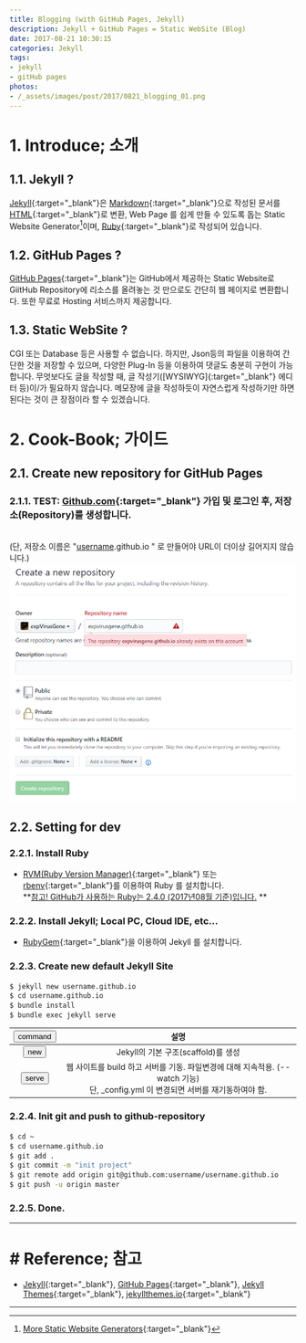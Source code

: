 ```yaml
---
title: Blogging (with GitHub Pages, Jekyll)
description: Jekyll + GitHub Pages = Static WebSite (Blog)
date: 2017-08-21 10:30:15
categories: Jekyll
tags:
- jekyll
- gitHub pages
photos:
- /_assets/images/post/2017/0821_blogging_01.png
---
```


# 1. Introduce; 소개
## 1.1. Jekyll ?
[Jekyll]{:target="_blank"}은 [Markdown]{:target="_blank"}으로 작성된 문서를 [HTML]{:target="_blank"}로 변환, Web Page 를 쉽게 만들 수 있도록 돕는 Static Website Generator[^1]이며, [Ruby]{:target="_blank"}로 작성되어 있습니다.

## 1.2. GitHub Pages ?
[GitHub Pages]{:target="_blank"}는 GitHub에서 제공하는 Static Website로 GiitHub Repository에 리소스를 올려놓는 것 만으로도 간단히 웹 페이지로 변환합니다. 또한 무료로 Hosting 서비스까지 제공합니다.

## 1.3. Static WebSite ?
CGI 또는 Database 등은 사용할 수 없습니다. 하지만, Json등의 파일을 이용하여 간단한 것을 저장할 수 있으며, 다양한 Plug-In 등을 이용하여 댓글도 충분히 구현이 가능합니다.
무엇보다도 글을 작성할 때, 글 작성기([WYSIWYG]{:target="_blank"} 에디터 등)이/가 필요하지 않습니다.  메모장에 글을 작성하듯이 자연스럽게 작성하기만 하면된다는 것이 큰 장점이라 할 수 있겠습니다.

<!--more-->

# 2. Cook-Book; 가이드
## 2.1. Create new repository for GitHub Pages

### 2.1.1. TEST: [Github.com]{:target="_blank"} 가입 및 로그인 후, 저장소(Repository)를 생성합니다.
<br />(단, 저장소 이름은 "<ins>username</ins>.github.io " 로 만들어야 URL이 더이상 길어지지 않습니다.)
![new repository](/_assets/images/post/2017/0821_0001.png)

## 2.2. Setting for dev

### 2.2.1. Install Ruby
*  [RVM(Ruby Version Manager)]{:target="_blank"} 또는 [rbenv]{:target="_blank"}를 이용하여 Ruby 를 설치합니다.
<br />**[참고! GitHub가 사용하는 Ruby는 2.4.0 (2017년08월 기준)입니다.] **

### 2.2.2. Install Jekyll; Local PC, Cloud IDE, etc...

* [RubyGem]{:target="_blank"}을 이용하여 Jekyll 를 설치합니다.

### 2.2.3. Create new default Jekyll Site
~~~ bash
$ jekyll new username.github.io
$ cd username.github.io
$ bundle install
$ bundle exec jekyll serve
~~~

|<button type="button">command</button>| 설명 |
|:----:|:----:|
|<button type="button">new</button>|Jekyll의 기본 구조(scaffold)를 생성|
|<button type="button">serve</button>|웹 사이트를 build 하고 서버를 기동. 파일변경에 대해 지속적용. (--watch 기능) <br />단, _config.yml 이 변경되면 서버를 재기동하여야 함.|

### 2.2.4. Init git and push to github-repository
~~~ bash
$ cd ~
$ cd username.github.io
$ git add .
$ git commit -m "init project"
$ git remote add origin git@github.com:username/username.github.io
$ git push -u origin master
~~~

### 2.2.5. Done.

---

# # Reference; 참고
- [Jekyll]{:target="_blank"}, [GitHub Pages]{:target="_blank"}, [Jekyll Themes]{:target="_blank"}, [jekyllthemes.io]{:target="_blank"}

---

[^1]: [More Static Website Generators](https://www.staticgen.com/){:target="_blank"}

[Jekyll]: http://jekyllrb.com/
[Markdown]: https://en.wikipedia.org/wiki/Markdown
[HTML]: https://en.wikipedia.org/wiki/HTML
[Ruby]: https://www.ruby-lang.org/ko/
[Github.com]: https://github.com/
[RVM(Ruby Version Manager)]: https://rvm.io/
[rbenv]: https://github.com/rbenv/rbenv
[참고! GitHub가 사용하는 Ruby는 2.4.0 (2017년08월 기준)입니다.]: https://pages.github.com/versions/
[RubyGem]: http://ruby-korea.github.io/rubygems-guides/what-is-a-gem/
[Jekyll Themes]: http://jekyllthemes.org/
[jekyllthemes.io]: https://jekyllthemes.io/
[GitHub Pages]: https://pages.github.com/

[BASE]: http://poiemaweb.com/jekyll-basics